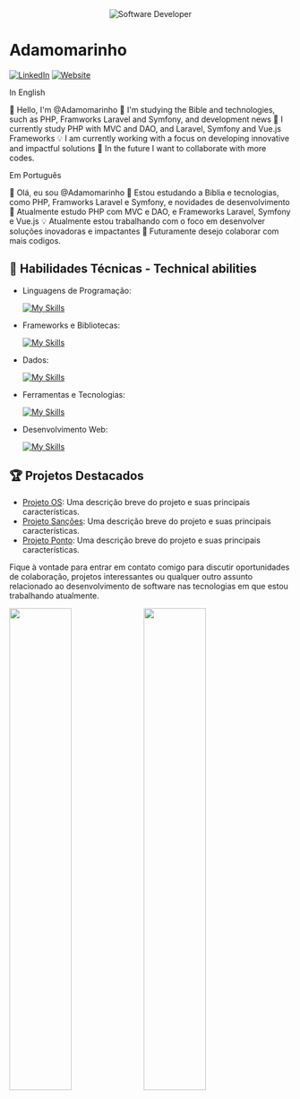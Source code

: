 <div align="center">
  <img src="https://media.istockphoto.com/id/1470350413/vector/software-developer-working-with-computers.jpg?s=612x612&w=0&k=20&c=rMDiFqhfe3PUzikjGeCuSl-x4YlXFCcnM_psO4MlOU0=" alt="Software Developer">
</div>

# Adamomarinho

[![LinkedIn](https://img.shields.io/badge/LinkedIn-[SeuPerfil]-blue?logo=linkedin)](https://www.linkedin.com/in/adamo-raposo-marinho-08290546/)
[![Website](https://img.shields.io/badge/Website-[SeuWebsite]-blue?logo=google-chrome)](https://www.teusiteonline.com.br)

In English

👋 Hello, I'm @Adamomarinho
👀 I'm studying the Bible and technologies, such as PHP, Framworks Laravel and Symfony, and development news
🌱 I currently study PHP with MVC and DAO, and Laravel, Symfony and Vue.js Frameworks
💡 I am currently working with a focus on developing innovative and impactful solutions
💞️ In the future I want to collaborate with more codes.

Em Português

👋 Olá, eu sou @Adamomarinho
👀 Estou estudando a Biblia e tecnologias, como PHP, Framworks Laravel e Symfony, e novidades de desenvolvimento
🌱 Atualmente estudo PHP com MVC e DAO, e Frameworks Laravel, Symfony e Vue.js
💡 Atualmente estou trabalhando com o foco em desenvolver soluções inovadoras e impactantes
💞️ Futuramente desejo colaborar com mais codigos. 

## 🚀 Habilidades Técnicas - Technical abilities ##

- Linguagens de Programação: 

    [![My Skills](https://skillicons.dev/icons?i=php,javascript,python)](https://skillicons.dev)
- Frameworks e Bibliotecas: 

    [![My Skills](https://skillicons.dev/icons?i=jquery,bootstrap,vue,tailwind,laravel,symfony,django)](https://skillicons.dev)
- Dados: 

    [![My Skills](https://skillicons.dev/icons?i=mysql,mongo)](https://skillicons.dev)
- Ferramentas e Tecnologias: 

    [![My Skills](https://skillicons.dev/icons?i=linux,git,github,ps,vscode,postman,docker)](https://skillicons.dev)
- Desenvolvimento Web:

    [![My Skills](https://skillicons.dev/icons?i=html,css)](https://skillicons.dev)

## 🏆 Projetos Destacados ##

- [Projeto OS](https://github.com/Adamomarinho/OS): Uma descrição breve do projeto e suas principais características.
- [Projeto Sanções](https://github.com/Adamomarinho/Sancoes): Uma descrição breve do projeto e suas principais características.
- [Projeto Ponto](https://github.com/Adamomarinho/Ponto): Uma descrição breve do projeto e suas principais características.

Fique à vontade para entrar em contato comigo para discutir oportunidades de colaboração, projetos interessantes ou qualquer outro assunto relacionado ao desenvolvimento de software nas tecnologias em que estou trabalhando atualmente.

<img align="left" width="47%" src="https://github-readme-stats.vercel.app/api?username=Adamomarinho&show_icons=true" />
<img align="left" width="47%" src="https://github-readme-stats.vercel.app/api/top-langs/?username=Adamomarinho" />

<br/>
<br/>
